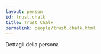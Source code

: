 ```yaml
---
layout: person
id: trust.chalk
title: Trust Chalk
permalink: people/trust.chalk.html
---
```


Dettagli della persona